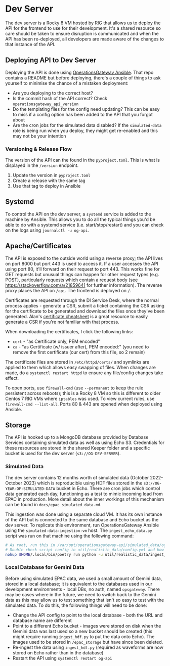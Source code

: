 # Dev Server
The dev server is a Rocky 8 VM hosted by RIG that allows us to deploy the API for the frontend to use for their development. It's a shared resource so care should be taken to ensure disruption is communicated and when the API has been re-deployed, all developers are made aware of the changes to that instance of the API.

## Deploying API to Dev Server
Deploying the API is done using [OperationsGateway Ansible](https://github.com/ral-facilities/operationsgateway-ansible). That repo contains a README but before deploying, there's a couple of things to ask yourself to minimise the chance of a mistaken deployment:
- Are you deploying to the correct host?
- Is the commit hash of the API correct? Check `operationsgateway_api_version`
- Do the templating files for the config need updating? This can be easy to miss if a config option has been added to the API that you forgot about
- Are the cron jobs for the simulated data disabled? If the `simulated-data` role is being run when you deploy, they might get re-enabled and this may not be your intention


### Versioning & Release Flow
The version of the API can the found in the `pyproject.toml`. This is what is displayed in the `/version` endpoint.

1. Update the version in `pyproject.toml`
2. Create a release with the same tag
3. Use that tag to deploy in Ansible

## Systemd
To control the API on the dev server, a `systemd` service is added to the machine by Ansible. This allows you to do all the typical things you'd be able to do with a systemd service (i.e. start/stop/restart) and you can check on the logs using `journalctl -u og-api`.

## Apache/Certificates
The API is exposed to the outside world using a reverse proxy; the API lives on port 8000 but port 443 is used to access it. If a user accesses the API using port 80, it'll forward on their request to port 443. This works fine for GET requests but unusual things can happen for other request types (e.g. POST), particularly requests which contain a request body (see https://stackoverflow.com/a/21859641 for further information). The reverse proxy places the API on `/api`. The frontend is deployed on `/`.

Certificates are requested through the DI Service Desk, where the normal process applies - generate a CSR, submit a ticket containing the CSR asking for the certificate to be generated and download the files once they've been generated. Alan's [certificate cheatsheet](https://github.com/ral-facilities/dseg-docs/blob/master/certs-cheat-sheet.md) is a great resource to easily generate a CSR if you're not familiar with that process.

When downloading the certificates, I click the following links: 
- `cert` - "as Certificate only, PEM encoded"
- `ca` - "as Certificate (w/ issuer after), PEM encoded:" (you need to remove the first certificate (our cert) from this file, so 2 remain)

The certificate files are stored in `/etc/httpd/certs/` and symlinks are applied to them which allows easy swapping of files. When changes are made, do a `systemctl restart httpd` to ensure any file/config changes take effect.

To open ports, use `firewall-cmd` (use `--permanent` to keep the rule persistent across reboots); this is a Rocky 8 VM so this is different to older Centos 7 RIG VMs where `iptables` was used. To view current rules, use `firewall-cmd --list-all`. Ports 80 & 443 are opened when deployed using Ansible.

## Storage
The API is hooked up to a MongoDB database provided by Database Services containing simulated data as well as using Echo S3. Credentials for these resources are stored in the shared Keeper folder and a specific bucket is used for the dev server (`s3://OG-DEV-SERVER`).

### Simulated Data
The dev server contains 12 months worth of simulated data (October 2022-October 2023) which is reproducible using HDF files stored in the `s3://OG-YEAR-OF-SIMULATED-DATA` bucket in Echo. There are cron jobs which control data generated each day, functioning as a test to mimic incoming load from EPAC in production. More detail about the inner workings of this mechanism can be found in `docs/epac_simulated_data.md`.

This ingestion was done using a separate cloud VM. It has its own instance of the API but is connected to the same database and Echo bucket as the dev server. To replicate this environment, run OperationsGateway Ansible using the `simulated-data-ingestion-vm` host. The `ingest_echo_data.py` script was run on that machine using the following command:
```bash
# As root, run this in /var/opt/operationsgateway-api/simulated_data/og_api_dev
# Double check script config in util/realistic_data/config.yml and how the API is configured just to make sure its pointing to databases and buckets you expect
nohup $HOME/.local/bin/poetry run python -u util/realistic_data/ingest_echo_data.py >> /var/log/operationsgateway-api/echo_ingestion_script.log 2>&1 &
```

### Local Database for Gemini Data
Before using simulated EPAC data, we used a small amount of Gemini data, stored in a local database; it is equivalent to the databases used in our development environments - local DBs, no auth, named `opsgateway`. There may be cases where in the future, we need to switch back to the Gemini data as this may allow us to test something that isn't so easy to test with the simulated data. To do this, the following things will need to be done:
- Change the API config to point to the local database - both the URL and database name are different
- Point to a different Echo bucket - images were stored on disk when the Gemini data was last used so a new bucket should be created (this might require running `ingest_hdf.py` to put the data onto Echo). The images used to be stored in `/epac_storage` but have since been deleted.
- Re-ingest the data using `ingest_hdf.py` (required as waveforms are now stored on Echo rather than in the database)
- Restart the API using `systemctl restart og-api`
